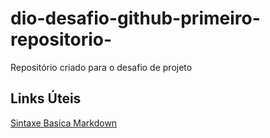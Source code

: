 # dio-desafio-github-primeiro-repositorio-
Repositório criado para  o desafio de projeto 

## Links Úteis
[Sintaxe Basica Markdown](https://www.markdownguide.org/basic-syntax/)
